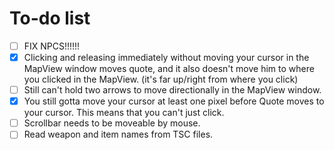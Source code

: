 # To-do list

- [ ] FIX NPCS!!!!!!
- [x] Clicking and releasing immediately without moving your cursor in the MapView window moves quote, and it also doesn't move him to where you clicked in the MapView. (it's far up/right from where you click)
- [ ] Still can't hold two arrows to move directionally in the MapView window.
- [x] You still gotta move your cursor at least one pixel before Quote moves to your cursor. This means that you can't just click.
- [ ] Scrollbar needs to be moveable by mouse.
- [ ] Read weapon and item names from TSC files.